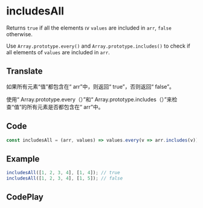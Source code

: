 # includesAll

Returns `true` if all the elements ιν `values` are included in `arr`, `false` otherwise.

Use `Array.prototype.every()` and `Array.prototype.includes()` to check if all elements of `values` are included in `arr`.

## Translate

如果所有元素“值”都包含在“ arr”中，则返回“ true”，否则返回“ false”。

使用“ Array.prototype.every（）”和“ Array.prototype.includes（）”来检查“值”的所有元素是否都包含在“ arr”中。

## Code

```js
const includesAll = (arr, values) => values.every(v => arr.includes(v));
```

## Example

```js
includesAll([1, 2, 3, 4], [1, 4]); // true
includesAll([1, 2, 3, 4], [1, 5]); // false
```

## CodePlay

<template>
  <code-play codeplay-id="" />
</template>
